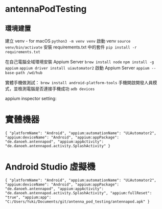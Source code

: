 # antennaPodTesting

## 環境建置

建立 venv - for macOS
`python3 -m venv venv`
啟動 venv
`source venv/bin/activate`
安裝 requirements.txt 中的套件
`pip install -r requirements.txt`

在自己電腦全域環境安裝 Appium Server
`brew install node`
`npm install -g appium`
`appium driver install uiautomator2`
啟動 Appium Server
`appium --base-path /wd/hub`

實體手機做測試：
`brew install android-platform-tools`
手機開啟開發人員模式，並檢測電腦是否連接手機成功
`adb devices`

appium inspector setting:

# 實體機器

`{
  "platformName": "Android",
  "appium:automationName": "UiAutomator2",
  "appium:deviceName": "Android",
  "appium:appPackage": "de.danoeh.antennapod",
  "appium:appActivity": "de.danoeh.antennapod.activity.SplashActivity"
}`

# Android Studio 虛擬機

`{
  "platformName": "Android",
  "appium:automationName": "UiAutomator2",
  "appium:deviceName": "Android",
  "appium:appPackage": "de.danoeh.antennapod",
  "appium:appActivity": "de.danoeh.antennapod.activity.SplashActivity",
  "appium:fullReset": "true",
  "appium:app": "C:/Users/Yuki/Documents/git/antenna_pod_testing/antennapod.apk"
}`
